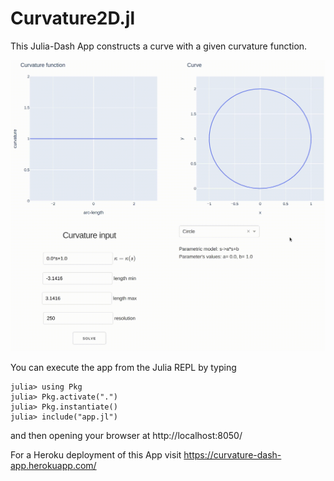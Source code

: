 # Curvature2D.jl

This Julia-Dash App constructs a curve with a given curvature function.

![Curve from curvature](Curvature.gif)

You can execute the app from the Julia REPL by typing

```
julia> using Pkg
julia> Pkg.activate(".")
julia> Pkg.instantiate()
julia> include("app.jl")
```

and then opening your browser at http://localhost:8050/

For a Heroku deployment of this App visit https://curvature-dash-app.herokuapp.com/
